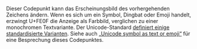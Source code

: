 Dieser Codepunkt kann das Erscheinungsbild des vorhergehenden Zeichens ändern.
Wenn es sich um ein Symbol, Dingbat oder Emoji handelt, erzwingt U+FE0F die
Anzeige als Farbbild, verglichen zu einer monochromen Textvariante. Der
Unicode-Standard [definiert einige standardisierte Varianten](https://www.unicode.org/Public/7.0.0/ucd/StandardizedVariants.html).
Siehe auch [„Unicode symbol as text or emoji“](https://mts.io/2015/04/21/unicode-symbol-render-text-emoji/)
für eine Besprechung dieses Codepunktes.

